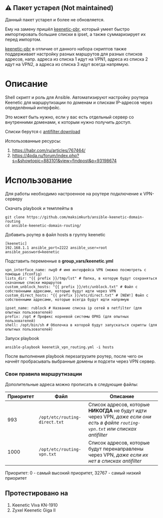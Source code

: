 ## ⚠️ Пакет устарел (Not maintained)
Данный пакет устарел и более не обновляется.

Ему на замену пришёл [keenetic-pbr](https://github.com/maksimkurb/keenetic-pbr), который умеет быстро импортировать большие списки в ipset, а также суммаризирует их перед импортом.

[keenetic-pbr](https://github.com/maksimkurb/keenetic-pbr) в отличие от данного набора скриптов также поддерживает настройку разных маршрутов для разных списков адресов, напр. адреса из списка 1 идут на VPN1, адреса из списка 2 идут на VPN2, а адреса из списка 3 идут всегда напрямую.

# Описание
Shell скрипт и роль для Ansible.
Автоматизируют настройку роутера Keenetic для маршрутизации по доменам и спискам IP-адресов через определённый интерфейс.

Это может быть нужно, если у вас есть отдельный сервер со внутренними доменами, к которым нужно получить доступ.

Списки берутся с [antifilter.download](https://antifilter.download/)

Использованные ресурсы:
1. https://habr.com/ru/articles/767464/
1. https://4pda.ru/forum/index.php?s=&showtopic=883101&view=findpost&p=93198674

# Использование

Для работы необходимо настроенное на роутере подключение к VPN-серверу

Скачать playbook и темплейты в

```
git clone https://github.com/maksimkurb/ansible-keenetic-domain-routing
cd ansible-keenetic-domain-routing/
```

Добавить роутер в файл hosts в группу keenetic
```
[keenetic]
192.168.1.1 ansible_port=2222 ansible_user=root ansible_password=keenetic
```

Подставить переменные в **group_vars/keenetic.yml**
```
vpn_interface_name: nwg0 # имя интерфейса VPN (можно посмотреть с помощью ifconfig)
lists_dir: "{{ prefix }}/tmp/lst" # Папка, в которую будут сохраняться скачанные списки маршрутов
custom_unblock_hosts: "{{ prefix }}/etc/unblock.txt" # Файл с собственными адресами, которые будут идти через VPN
custom_direct_hosts: "{{ prefix }}/etc/direct.txt" # [NEW!] Файл с собственными адресами, которые всегда будут идти напрямую

ipset_name: rublock # Название списка ip сетей в netfilter (для опытных пользователей)
prefix: /opt # Префикс корневой системы OPKG (для опытных пользователей)
shell: /opt/bin/sh # Оболочка в которой будут запускаться скрипты (для опытных пользователей)
```

Запуск playbook
```
ansible-playbook keenetik_vpn_routing.yml -i hosts
```

После выполнения playbook перезагрузите роутер, после чего он начнёт пробрасывать выбранные домены и подсети через VPN сервер.

### Свои правила маршрутизации
Дополительные адреса можно прописать в следующие файлы:

| Приоритет | Файл | Описание |
| --------- | ---- | -------- |
| 993 | `/opt/etc/routing-direct.txt` | Список адресов, которые **НИКОГДА** не будут идти через VPN, _даже если они есть в файле `routing-vpn.txt` или списках antifilter_ |
| 1000 | `/opt/etc/routing-vpn.txt` | Список адресов, которые будут перенаправлены через VPN, _даже если их нет в списках antifilter_ |

Приоритет: 0 - самый высокий приоритет, 32767 - самый низкий приоритет

## Протестировано на
1. Keenetic Viva KN-1910
1. Zyxel Keenetic Giga II
